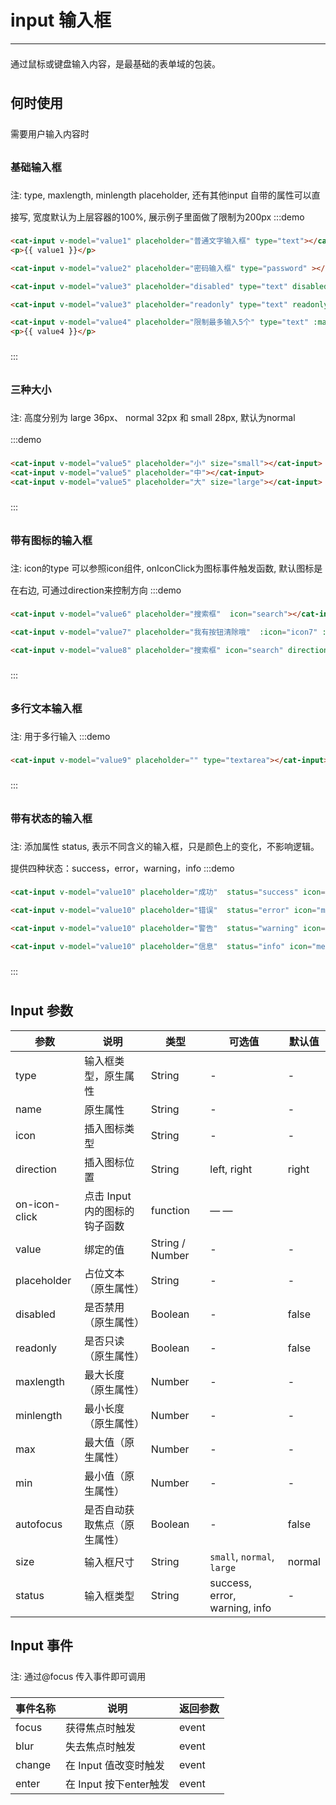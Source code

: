 # input 输入框

----

通过鼠标或键盘输入内容，是最基础的表单域的包装。

## 何时使用

需要用户输入内容时

### 基础输入框
注: type, maxlength, minlength placeholder, 还有其他input 自带的属性可以直接写, 宽度默认为上层容器的100%, 展示例子里面做了限制为200px
:::demo
```html
<cat-input v-model="value1" placeholder="普通文字输入框" type="text"></cat-input>
<p>{{ value1 }}</p>

<cat-input v-model="value2" placeholder="密码输入框" type="password" ></cat-input>

<cat-input v-model="value3" placeholder="disabled" type="text" disabled></cat-input>

<cat-input v-model="value3" placeholder="readonly" type="text" readonly></cat-input>

<cat-input v-model="value4" placeholder="限制最多输入5个" type="text" :maxlength="5"></cat-input>
<p>{{ value4 }}</p>
```
:::

### 三种大小
注: 高度分别为 large  36px、 normal 32px 和 small 28px, 默认为normal
:::demo
```html
<cat-input v-model="value5" placeholder="小" size="small"></cat-input>
<cat-input v-model="value5" placeholder="中"></cat-input>
<cat-input v-model="value5" placeholder="大" size="large"></cat-input>
```
:::

### 带有图标的输入框
注: icon的type 可以参照icon组件, onIconClick为图标事件触发函数, 默认图标是在右边, 可通过direction来控制方向
:::demo
```html
<cat-input v-model="value6" placeholder="搜索框"  icon="search"></cat-input>

<cat-input v-model="value7" placeholder="我有按钮清除哦"  :icon="icon7" :on-icon-click="clear7"></cat-input>

<cat-input v-model="value8" placeholder="搜索框" icon="search" direction="left"></cat-input>
```
:::

### 多行文本输入框
注: 用于多行输入
:::demo
```html
<cat-input v-model="value9" placeholder="" type="textarea"></cat-input>
```
:::

### 带有状态的输入框
注: 添加属性 status, 表示不同含义的输入框，只是颜色上的变化，不影响逻辑。提供四种状态：success，error，warning，info
:::demo
```html
<cat-input v-model="value10" placeholder="成功"  status="success" icon="smile-o"></cat-input>

<cat-input v-model="value10" placeholder="错误"  status="error" icon="meh-o"></cat-input>

<cat-input v-model="value10" placeholder="警告"  status="warning" icon="meh-o"></cat-input>

<cat-input v-model="value10" placeholder="信息"  status="info" icon="meh-o"></cat-input>
```
:::

## Input 参数

| 参数      | 说明          | 类型      | 可选值                           | 默认值  |
|---------- |-------------- |---------- |--------------------------------  |-------- |
| type | 输入框类型，原生属性 | String | - | - |
| name | 原生属性 | String | - | - |
| icon | 插入图标类型 | String | - | - |
| direction| 插入图标位置 | String | left, right | right |
| on-icon-click |	点击 Input 内的图标的钩子函数 |	function |	—	—
| value | 绑定的值 | String / Number | - | - |
| placeholder | 占位文本（原生属性） | String | - | - |
| disabled | 是否禁用（原生属性） | Boolean | - | false |
| readonly | 是否只读（原生属性） | Boolean | - | false |
| maxlength | 最大长度（原生属性） | Number | - | - |
| minlength | 最小长度（原生属性） | Number | - | - |
| max | 最大值（原生属性） | Number | - | - |
| min | 最小值（原生属性） | Number | - | - |
| autofocus | 是否自动获取焦点（原生属性） | Boolean | - | false |
| size | 输入框尺寸 | String | `small`, `normal`, `large` | normal |
| status | 输入框类型 | String | success, error, warning, info | - |

## Input 事件
注: 通过@focus 传入事件即可调用

| 事件名称 | 说明          | 返回参数  |
|---------- |-------------- |---------- |
| focus | 获得焦点时触发 | event |
| blur | 失去焦点时触发 | event |
| change | 在 Input 值改变时触发 |	event |
| enter | 在 Input 按下enter触发 |	event |


<script>
export default {
  data() {
    return {
      value1: '',
      value2: '',
      value3: '',
      value4: '',
      value5: '',
      value6: '',
      value7: '我有按钮清除哦',
      icon7: 'close',
      value8: '',
      value9: '',
      value10: ''
    }
  },
  watch: {
    value7 () {
      this.icon7 = this.value7 ? 'close' : ''
    }
  },
  methods: {
    clear7 () {
      this.value7 = ''
    }
  }
}
</script>

<style lang="scss" scoped>
  .cat-input {
    display: block;
    width: 200px;
    margin: 10px 0;
  }

  p {
    line-height: 35px;
  }
</style>
